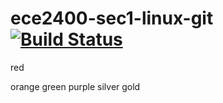 # ece2400-sec1-linux-git [![Build Status](https://travis-ci.org/matthewcoufal/ece2400-sec1-linux-git.svg?branch=master)](https://travis-ci.org/matthewcoufal/ece2400-sec1-linux-git)
red

orange
green
purple
silver
gold